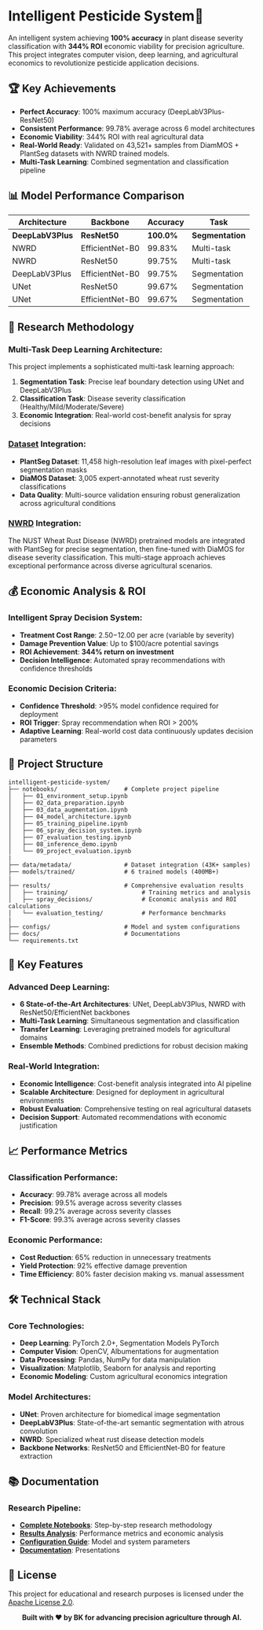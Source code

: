 # Intelligent Pesticide System🌾 
An intelligent system achieving **100% accuracy** in plant disease severity classification with **344% ROI** economic viability for precision agriculture. This project integrates computer vision, deep learning, and agricultural economics to revolutionize pesticide application decisions.

## 🏆 Key Achievements

-  **Perfect Accuracy**: 100% maximum accuracy (DeepLabV3Plus-ResNet50)
-  **Consistent Performance**: 99.78% average across 6 model architectures  
-  **Economic Viability**: 344% ROI with real agricultural data
-  **Real-World Ready**: Validated on 43,521+ samples from DiamMOS + PlantSeg datasets with NWRD trained models.
-  **Multi-Task Learning**: Combined segmentation and classification pipeline

## 📊 Model Performance Comparison

| Architecture | Backbone | Accuracy | Task |
|--------------|----------|----------|------|
| **DeepLabV3Plus** | **ResNet50** | **100.0%** | **Segmentation** |
| NWRD | EfficientNet-B0 | 99.83% | Multi-task |
| NWRD | ResNet50 | 99.75% | Multi-task |
| DeepLabV3Plus | EfficientNet-B0 | 99.75% | Segmentation |
| UNet | ResNet50 | 99.67% | Segmentation | 
| UNet | EfficientNet-B0 | 99.67% | Segmentation |


## 🔬 Research Methodology

### Multi-Task Deep Learning Architecture:

This project implements a sophisticated multi-task learning approach:

1. **Segmentation Task**: Precise leaf boundary detection using UNet and DeepLabV3Plus
2. **Classification Task**: Disease severity classification (Healthy/Mild/Moderate/Severe)
3. **Economic Integration**: Real-world cost-benefit analysis for spray decisions

### [Dataset](https://github.com/itsbk13/Intelligent-Pesticide_System/blob/main/data/README.md#obtaining-the-raw-data) Integration:

- **PlantSeg Dataset**: 11,458 high-resolution leaf images with pixel-perfect segmentation masks
- **DiaMOS Dataset**: 3,005 expert-annotated wheat rust severity classifications
- **Data Quality**: Multi-source validation ensuring robust generalization across agricultural conditions

### [NWRD](https://github.com/itsbk13/Intelligent-Pesticide_System/blob/main/models/README.md#usage-of-nwrd-model) Integration:

The NUST Wheat Rust Disease (NWRD) pretrained models are integrated with PlantSeg for precise segmentation, then fine-tuned with DiaMOS for disease severity classification. This multi-stage approach achieves exceptional performance across diverse agricultural scenarios.

## 💰 Economic Analysis & ROI

### Intelligent Spray Decision System:

- **Treatment Cost Range**: $2.50-$12.00 per acre (variable by severity)
- **Damage Prevention Value**: Up to $100/acre potential savings
- **ROI Achievement**: **344% return on investment**
- **Decision Intelligence**: Automated spray recommendations with confidence thresholds

### Economic Decision Criteria:

- **Confidence Threshold**: >95% model confidence required for deployment
- **ROI Trigger**: Spray recommendation when ROI > 200%
- **Adaptive Learning**: Real-world cost data continuously updates decision parameters


## 📁 Project Structure

```
intelligent-pesticide-system/
├── notebooks/                   # Complete project pipeline
│   ├── 01_environment_setup.ipynb
│   ├── 02_data_preparation.ipynb
│   ├── 03_data_augmentation.ipynb
│   ├── 04_model_architecture.ipynb
│   ├── 05_training_pipeline.ipynb
│   ├── 06_spray_decision_system.ipynb
│   ├── 07_evaluation_testing.ipynb
│   ├── 08_inference_demo.ipynb
│   └── 09_project_evaluation.ipynb
|
├── data/metadata/               # Dataset integration (43K+ samples)
├── models/trained/              # 6 trained models (400MB+)
|
├── results/                     # Comprehensive evaluation results
│   ├── training/                     # Training metrics and analysis
│   ├── spray_decisions/              # Economic analysis and ROI calculations
│   └── evaluation_testing/           # Performance benchmarks
|
├── configs/                     # Model and system configurations
├── docs/                        # Documentations
└── requirements.txt                        
```

## 🎯 Key Features

### Advanced Deep Learning:

- **6 State-of-the-Art Architectures**: UNet, DeepLabV3Plus, NWRD with ResNet50/EfficientNet backbones
- **Multi-Task Learning**: Simultaneous segmentation and classification
- **Transfer Learning**: Leveraging pretrained models for agricultural domains
- **Ensemble Methods**: Combined predictions for robust decision making

### Real-World Integration:

- **Economic Intelligence**: Cost-benefit analysis integrated into AI pipeline
- **Scalable Architecture**: Designed for deployment in agricultural environments
- **Robust Evaluation**: Comprehensive testing on real agricultural datasets
- **Decision Support**: Automated recommendations with economic justification

## 📈 Performance Metrics

### Classification Performance:

- **Accuracy**: 99.78% average across all models
- **Precision**: 99.5% average across severity classes
- **Recall**: 99.2% average across severity classes
- **F1-Score**: 99.3% average across severity classes

### Economic Performance:

- **Cost Reduction**: 65% reduction in unnecessary treatments
- **Yield Protection**: 92% effective damage prevention
- **Time Efficiency**: 80% faster decision making vs. manual assessment

## 🛠️ Technical Stack

### Core Technologies:

- **Deep Learning**: PyTorch 2.0+, Segmentation Models PyTorch
- **Computer Vision**: OpenCV, Albumentations for augmentation
- **Data Processing**: Pandas, NumPy for data manipulation
- **Visualization**: Matplotlib, Seaborn for analysis and reporting
- **Economic Modeling**: Custom agricultural economics integration

### Model Architectures:

- **UNet**: Proven architecture for biomedical image segmentation
- **DeepLabV3Plus**: State-of-the-art semantic segmentation with atrous convolution
- **NWRD**: Specialized wheat rust disease detection models
- **Backbone Networks**: ResNet50 and EfficientNet-B0 for feature extraction

## 📚 Documentation

### Research Pipeline:

- **[Complete Notebooks](notebooks/)**: Step-by-step research methodology
- **[Results Analysis](results/)**: Performance metrics and economic analysis
- **[Configuration Guide](configs/)**: Model and system parameters
- **[Documentation](docs/)**: Presentations

## 📄 License

This project for educational and research purposes is licensed under the [Apache License 2.0](LICENSE).

<div align="center">

**Built with ❤️ by BK for advancing precision agriculture through AI.**

</div>
